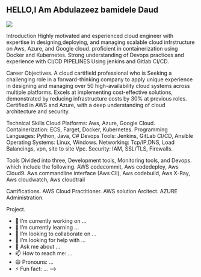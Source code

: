 ## HELLO,I Am Abdulazeez bamidele Daud 
<a href="https://linkedin.com/in/abdulazeez-bamidele-daud-70867711b"><img src="https://img.shields.io/badge/-LinkedIn-0072b1?&style=for-the-badge&logo=linkedin&logoColor=white" /></a>

Introduction 
Highly motivated and esperienced cloud engineer with expertise in designing,deploying, and managing scalable cloud infrstructure on Aws, Azure, and Google cloud. proficient in containerization using Docker and Kubernetes. Strong understanding of Devops practices and experience with CI/CD PIPELINES Using jenkins and Gitlab CI/CD.

Career Objectives.
A cloud cartifield professional who is Seeking a challenging role in a forward-thinking company to apply unique experience in designing and managing over 50 high-availability cloud systems across multiple platforms. Excels at implementing cost-effective solutions, demonstrated by reducing infrastructure costs by 30% at previous roles. Certified in AWS and Azure, with a deep understanding of cloud architecture and security.

Technical Skills 
Cloud Platforms: Aws, Azure, Google Cloud.
Containerization: ECS, Farget, Docker, Kubernetes.
Programming Languages: Python, Java, C#
Devops Tools: Jenkins, GitLab CI/CD, Ansible 
Operating Systems: Linux, Windows.
Networking: Tcp/IP,DNS, Load Balancings, vpn, site to site Vpc.
Security: IAM, SSL/TLS, Firewalls. 

Tools
Divided into three, Development tools, Monitoring tools, and Devops. which include the following.
AWS codecommit, Aws codedeploy, Aws Cloud9. Aws commandline interface (Aws Cli), Aws codebuild, Aws X-Ray, Aws cloudwatch, Aws cloudtrail  




Cartifications.
AWS Cloud Practitioner.
AWS solution Arcitect.
AZURE Administration. 








Project.



- 🔭 I’m currently working on ...
- 🌱 I’m currently learning ...
- 👯 I’m looking to collaborate on ...
- 🤔 I’m looking for help with ...
- 💬 Ask me about ...
- 📫 How to reach me: ...
- 😄 Pronouns: ...
- ⚡ Fun fact: ...
-->
